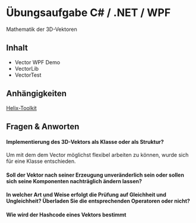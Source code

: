 
# Übungsaufgabe C# / .NET / WPF
 Mathematik der 3D-Vektoren

## Inhalt
- Vector WPF Demo
- VectorLib
- VectorTest

## Anhängigkeiten
[Helix-Toolkit](https://github.com/helix-toolkit/helix-toolkit)

## Fragen & Anworten

#### Implementierung des 3D-Vektors als Klasse oder als Struktur?
Um mit dem dem Vector möglichst flexibel arbeiten zu können, wurde sich für eine Klasse entschieden. 

#### Soll der Vektor nach seiner Erzeugung unveränderlich sein oder sollen sich seine Komponenten nachträglich ändern lassen?

#### In welcher Art und Weise erfolgt die Prüfung auf Gleichheit und Ungleichheit? Überladen Sie die entsprechenden Operatoren oder nicht?

#### Wie wird der Hashcode eines Vektors bestimmt